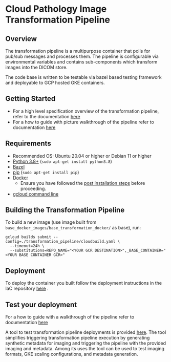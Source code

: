 # Cloud Pathology Image Transformation Pipeline

## Overview

The transformation pipeline is a multipurpose container that polls for pub/sub
messages and processes them. The pipeline is configurable via environmental
variables and contains sub-components which transform images into the DICOM store.

The code base is written to be testable via bazel based testing framework and
deployable to GCP hosted GKE containers.

## Getting Started

* For a high level specification overview of the transformation pipeline,
refer to the documentation [here](https://github.com/GoogleCloudPlatform/Cloud-Pathology/blob/main/transformation_pipeline/docs/digital_pathology_transformation_pipeline_to_dicom_spec.md)
* For a how to guide with picture walkthrough of the pipeline refer to documentation
  [here](https://github.com/GoogleCloudPlatform/Cloud-Pathology/blob/main/transformation_pipeline/docs/digital_pathology_transformation_pipeline_to_dicom.md)

## Requirements

  - Recommended OS: Ubuntu 20.04 or higher or Debian 11 or higher
  - [Python 3.8+](https://www.python.org/about/) (`sudo apt-get install python3.8`)
  - [Bazel](https://bazel.build/install)
  - [pip](https://pypi.org/project/pip/) (`sudo apt-get install pip`)
  - [Docker](https://docs.docker.com/engine/install/ubuntu/#install-using-the-repository)
    - Ensure you have followed the
  [post installation steps](https://docs.docker.com/engine/install/linux-postinstall/)
  before proceeding.
  - [gcloud command line](https://cloud.google.com/sdk/docs/install)

## Building the Transformation Pipeline

To build a new image (use image built from
`base_docker_images/base_transformation_docker/` as base), run:

```
gcloud builds submit --config=./transformation_pipeline/cloudbuild.yaml \
  --timeout=24h \
  --substitutions=REPO_NAME="<YOUR GCR DESTINATION>",_BASE_CONTAINER="<YOUR BASE CONTAINER GCR>"
```

## Deployment

To deploy the container you built follow the deployment instructions in the IaC
repository [here](https://github.com/GoogleCloudPlatform/cloud-pathology-iac/blob/main/README.md)
.

## Test your deployment

For a how to guide with a walkthrough of the pipeline refer to documentation
  [here](https://github.com/GoogleCloudPlatform/Cloud-Pathology/blob/main/transformation_pipeline/docs/digital_pathology_transformation_pipeline_to_dicom.md)

A tool to test transformation pipeline deployments is provided
  [here](https://github.com/GoogleCloudPlatform/cloud-pathology/tree/main/transformation_pipeline/test_utils/ingest_data_generator). The tool simplifies triggering transformation pipeline execution by generating synthetic metadata for imaging and triggering the pipeline with the provided imaging and metadata. Among its uses the tool can be used to test imaging formats, GKE scaling configurations, and metadata generation.
